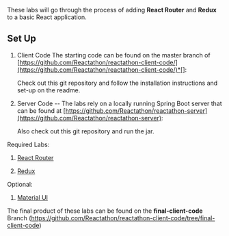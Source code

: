 These labs will go through the process of adding **React Router** and **Redux** to a basic React application.


## Set Up

1. Client Code
The starting code can be found on the master branch of [https://github.com/Reactathon/reactathon-client-code/](https://github.com/Reactathon/reactathon-client-code/)*[]:

    Check out this git repository and follow the installation instructions and set-up on the readme.

1. Server Code -- The labs rely on a locally running Spring Boot server that can be found at [https://github.com/Reactathon/reactathon-server](https://github.com/Reactathon/reactathon-server):

    Also check out this git repository and run the jar.

Required Labs:

1. [React Router](./1_routing/readme.md)

1. [Redux](./2_redux/readme.md)


Optional:

1. [Material UI](./3_material_ui/readme.md)

The final product of these labs can be found on the **final-client-code** Branch (https://github.com/Reactathon/reactathon-client-code/tree/final-client-code)